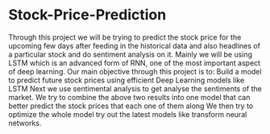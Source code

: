 # Stock-Price-Prediction
Through this project we will be trying to predict the stock price for the upcoming few days after feeding in the historical data and also headlines of a 
particular stock and do sentiment analysis on it. Mainly we will be using LSTM which is an advanced form of RNN, one of the most important aspect of deep 
learning. Our main objective through this project is to: Build a model to predict future stock prices using efficient Deep Learning models like LSTM Next
we use sentimental analysis to get analyse the sentiments of the market. We try to combine the above two results into one model that can better predict 
the stock prices that each one of them along We then try to optimize the whole model try out the latest models like transform neural networks.
